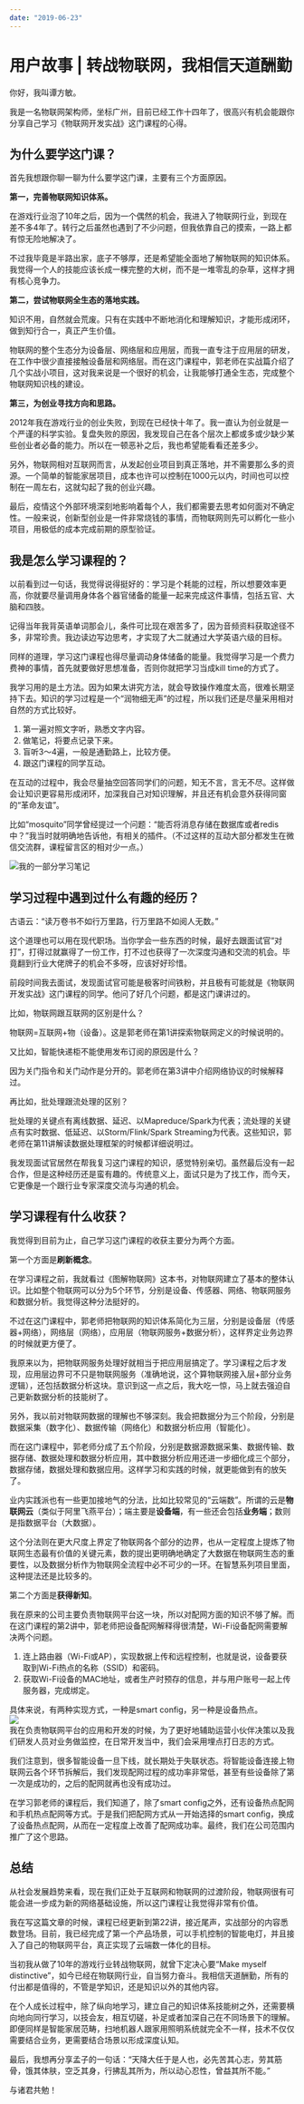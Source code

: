 ```yaml
---
date: "2019-06-23"
---  
```

      
# 用户故事 | 转战物联网，我相信天道酬勤
你好，我叫谭方敏。

我是一名物联网架构师，坐标广州，目前已经工作十四年了，很高兴有机会能跟你分享自己学习《物联网开发实战》这门课程的心得。

## 为什么要学这门课？

首先我想跟你聊一聊为什么要学这门课，主要有三个方面原因。

**第一，完善物联网知识体系。**

在游戏行业泡了10年之后，因为一个偶然的机会，我进入了物联网行业，到现在差不多4年了。转行之后虽然也遇到了不少问题，但我依靠自己的摸索，一路上都有惊无险地解决了。

不过我毕竟是半路出家，底子不够厚，还是希望能全面地了解物联网的知识体系。我觉得一个人的技能应该长成一棵完整的大树，而不是一堆零乱的杂草，这样才拥有核心竞争力。

**第二，尝试物联网全生态的落地实践。**

知识不用，自然就会荒废。只有在实践中不断地消化和理解知识，才能形成闭环，做到知行合一，真正产生价值。

物联网的整个生态分为设备层、网络层和应用层，而我一直专注于应用层的研发，在工作中很少直接接触设备层和网络层。而在这门课程中，郭老师在实战篇介绍了几个实战小项目，这对我来说是一个很好的机会，让我能够打通全生态，完成整个物联网知识栈的建设。

**第三，为创业寻找方向和思路。**

2012年我在游戏行业的创业失败，到现在已经快十年了。我一直认为创业就是一个严谨的科学实验。复盘失败的原因，我发现自己在各个层次上都或多或少缺少某些创业者必备的能力。所以在一顿恶补之后，我也希望能看看还差多少。

<!-- [[[read_end]]] -->

另外，物联网相对互联网而言，从发起创业项目到真正落地，并不需要那么多的资源。一个简单的智能家居项目，成本也许可以控制在1000元以内，时间也可以控制在一周左右，这就勾起了我的创业兴趣。

最后，疫情这个外部环境深刻地影响着每个人，我们都需要去思考如何面对不确定性。一般来说，创新型创业是一件非常烧钱的事情，而物联网则先可以孵化一些小项目，用极低的成本完成前期的原型验证。

## 我是怎么学习课程的？

以前看到过一句话，我觉得说得挺好的：学习是个耗能的过程，所以想要效率更高，你就要尽量调用身体各个器官储备的能量一起来完成这件事情，包括五官、大脑和四肢。

记得当年我背英语单词那会儿，条件可比现在艰苦多了，因为音频资料获取途径不多，非常珍贵。我边读边写边思考，才实现了大二就通过大学英语六级的目标。

同样的道理，学习这门课程也得尽量调动身体储备的能量。我觉得学习是一个费力费神的事情，首先就要做好思想准备，否则你就把学习当成kill time的方式了。

我学习用的是土方法。因为如果太讲究方法，就会导致操作难度太高，很难长期坚持下去。知识的学习过程是一个“润物细无声”的过程，所以我们还是尽量采用相对自然的方式比较好。

1.  第一遍对照文字听，熟悉文字内容。
2.  做笔记，将要点记录下来。
3.  盲听3～4遍，一般是通勤路上，比较方便。
4.  跟这门课程的同学互动。

在互动的过程中，我会尽量抽空回答同学们的问题，知无不言，言无不尽。这样做会让知识更容易形成闭环，加深我自己对知识理解，并且还有机会意外获得同窗的“革命友谊”。

比如“mosquito”同学曾经提过一个问题：“能否将消息存储在数据库或者redis中？”我当时就明确地告诉他，有相关的插件。（不过这样的互动大部分都发生在微信交流群，课程留言区的相对少一点。）

![](./httpsstatic001geekbangorgresourceimageffcefff6b408yyc5f9d12fe7b2599c8890ce.png "我的一部分学习笔记")

## 学习过程中遇到过什么有趣的经历？

古语云：“读万卷书不如行万里路，行万里路不如阅人无数。”

这个道理也可以用在现代职场。当你学会一些东西的时候，最好去跟面试官“对打”，打得过就赢得了一份工作，打不过也获得了一次深度沟通和交流的机会。毕竟翻到行业大佬牌子的机会不多呀，应该好好珍惜。

前段时间我去面试，发现面试官可能是极客时间铁粉，并且极有可能就是《物联网开发实战》这门课程的同学。他问了好几个问题，都是这门课讲过的。

比如，物联网跟互联网的区别是什么？

物联网=互联网+物（设备）。这是郭老师在第1讲探索物联网定义的时候说明的。

又比如，智能快递柜不能使用发布订阅的原因是什么？

因为关门指令和关门动作是分开的。郭老师在第3讲中介绍网络协议的时候解释过。

再比如，批处理跟流处理的区别？

批处理的关键点有离线数据、延迟、以Mapreduce/Spark为代表；流处理的关键点有实时数据、低延迟、以Storm/Flink/Spark Streaming为代表。这些知识，郭老师在第11讲解读数据处理框架的时候都详细说明过。

我发现面试官居然在帮我复习这门课程的知识，感觉特别亲切。虽然最后没有一起合作，但是这种经历还是蛮有趣的。传统意义上，面试只是为了找工作，而今天，它更像是一个跟行业专家深度交流与沟通的机会。

## 学习课程有什么收获？

我觉得到目前为止，自己学习这门课程的收获主要分为两个方面。

第一个方面是**刷新概念**。

在学习课程之前，我就看过《图解物联网》这本书，对物联网建立了基本的整体认识。比如整个物联网可以分为5个环节，分别是设备、传感器、网络、物联网服务和数据分析。我觉得这种分法挺好的。

不过在这门课程中，郭老师把物联网的知识体系简化为三层，分别是设备层（传感器+网络），网络层（网络），应用层（物联网服务+数据分析），这样界定业务边界的时候就更方便了。

我原来以为，把物联网服务处理好就相当于把应用层搞定了。学习课程之后才发现，应用层边界可不只是物联网服务（准确地说，这个算物联网接入层+部分业务逻辑），还包括数据分析这块。意识到这一点之后，我大吃一惊，马上就去强迫自己更新数据分析的技能树了。

另外，我以前对物联网数据的理解也不够深刻。我会把数据分为三个阶段，分别是数据采集（数字化）、数据传输（网络化）和数据分析应用（智能化）。

而在这门课程中，郭老师分成了五个阶段，分别是数据源数据采集、数据传输、数据存储、数据处理和数据分析应用，其中数据分析应用还进一步细化成三个部分，数据存储，数据处理和数据应用。这样学习和实践的时候，就更能做到有的放矢了。

业内实践派也有一些更加接地气的分法，比如比较常见的“云端数”。所谓的云是**物联网云**（类似于阿里飞燕平台）；端主要是**设备端**，有一些还会包括**业务端**；数则是指数据平台（大数据）。

这个分法则在更大尺度上界定了物联网各个部分的边界，也从一定程度上提炼了物联网生态最有价值的关键元素，数的提出更明确地确定了大数据在物联网生态的重要性，以及数据分析作为物联网全流程中必不可少的一环。在智慧系列项目里面，这种提法还是比较多的。

第二个方面是**获得新知**。

我在原来的公司主要负责物联网平台这一块，所以对配网方面的知识不够了解。而在这门课程的第2讲中，郭老师把设备配网解释得很清楚，Wi-Fi设备配网需要解决两个问题。

1.  连上路由器（Wi-Fi或AP），实现数据上传和远程控制，也就是说，设备要获取到Wi-Fi热点的名称（SSID）和密码。
2.  获取Wi-Fi设备的MAC地址，或者生产时预存的信息，并与用户账号一起上传服务器，完成绑定。

具体来说，有两种实现方式，一种是smart config，另一种是设备热点。  
![](./httpsstatic001geekbangorgresourceimagee35ee320c19b0393e136e0cc765b99ab665e.jpg)  
我在负责物联网平台的应用和开发的时候，为了更好地辅助运营小伙伴决策以及我们研发人员对业务做监控，在日常开发当中，我们会采用埋点打日志的方式。

我们注意到，很多智能设备一旦下线，就长期处于失联状态。将智能设备连接上物联网云各个环节拆解后，我们发现配网过程的成功率非常低，甚至有些设备除了第一次是成功的，之后的配网就再也没有成功过。

在学习郭老师的课程后，我们知道了，除了smart config之外，还有设备热点配网和手机热点配网等方式。于是我们把配网方式从一开始选择的smart config，换成了设备热点配网，从而在一定程度上改善了配网成功率。最终，我们在公司范围内推广了这个思路。

## 总结

从社会发展趋势来看，现在我们正处于互联网和物联网的过渡阶段，物联网很有可能会进一步成为新的网络基础设施，所以这门课程让我觉得非常有价值。

我在写这篇文章的时候，课程已经更新到第22讲，接近尾声，实战部分的内容悉数登场。目前，我已经完成了第一个产品场景，可以手机控制的智能电灯，并且接入了自己的物联网平台，真正实现了云端数一体化的目标。

当初我从做了10年的游戏行业转战物联网，就曾下定决心要“Make myself distinctive”，如今已经在物联网行业，自当努力奋斗。我相信天道酬勤，所有的付出都是值得的，不管是学知识，还是知识以外的其他内容。

在个人成长过程中，除了纵向地学习，建立自己的知识体系技能树之外，还需要横向地向同行学习，以技会友，相互切磋，补足或者加深自己在不同场景下的理解。即便同样是智能家居范畴，扫地机器人跟家用照明系统就完全不一样，技术不仅仅需要结合业务，更需要结合场景以形成深度认知。

最后，我想再分享孟子的一句话：“天降大任于是人也，必先苦其心志，劳其筋骨，饿其体肤，空乏其身，行拂乱其所为，所以动心忍性，曾益其所不能。”

与诸君共勉！